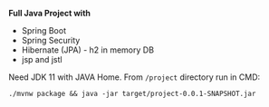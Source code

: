 **Full Java Project with** 

- Spring Boot
- Spring Security
- Hibernate (JPA) - h2 in memory DB
- jsp and jstl

Need JDK 11 with JAVA Home. From `/project` directory run in CMD: 

```./mvnw package && java -jar target/project-0.0.1-SNAPSHOT.jar```

